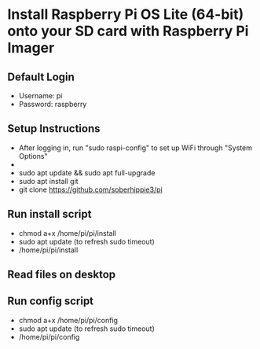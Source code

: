 # Install Raspberry Pi OS Lite (64-bit) onto your SD card with Raspberry Pi Imager

## Default Login
- Username: pi
- Password: raspberry

## Setup Instructions


- After logging in, run "sudo raspi-config" to set up WiFi through "System Options"
- 
- sudo apt update && sudo apt full-upgrade
- sudo apt install git
- git clone https://github.com/soberhippie3/pi

## Run install script  
- chmod a+x /home/pi/pi/install
- sudo apt update (to refresh sudo timeout)
- /home/pi/pi/install

## Read files on desktop

## Run config script
- chmod a+x /home/pi/pi/config
- sudo apt update (to refresh sudo timeout)
- /home/pi/pi/config

